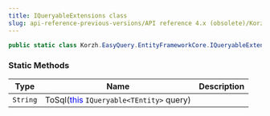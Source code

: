 ```yaml
---
title: IQueryableExtensions class
slug: api-reference-previous-versions/API reference 4.x (obsolete)/Korzh.EasyQuery.EntityFrameworkCore namespace/iqueryableextensions-class
---
```



```csharp
public static class Korzh.EasyQuery.EntityFrameworkCore.IQueryableExtensions

```

### Static Methods

| Type | Name | Description | 
| --- | --- | --- | 
| `String` | ToSql(<span style='color: blue'>this</span> `IQueryable<TEntity>` query) |  |
